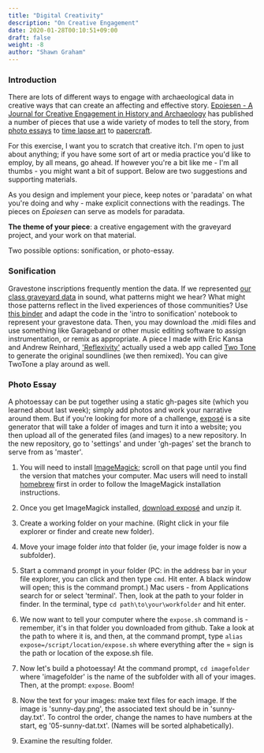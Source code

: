 ```yaml
---
title: "Digital Creativity"
description: "On Creative Engagement"
date: 2020-01-28T00:10:51+09:00
draft: false
weight: -8
author: "Shawn Graham"
---
```


### Introduction

There are lots of different ways to engage with archaeological data in creative ways that can create an affecting and effective story. [Epoiesen - A Journal for Creative Engagement in History and Archaeology](https://epoiesen.library.carleton.ca) has published a number of pieces that use a wide variety of modes to tell the story, from [photo essays](https://epoiesen.library.carleton.ca/2020/06/18/walking-from-dunning/) to [time lapse art](https://epoiesen.library.carleton.ca/2020/03/04/classicist-in-disguise/) to [papercraft](https://epoiesen.library.carleton.ca/2019/03/14/york-minster-papercraft/).

For this exercise, I want you to scratch that creative itch. I'm open to just about anything; if you have some sort of art or media practice you'd like to employ, by all means, go ahead. If however you're a bit like me - I'm all thumbs - you might want a bit of support. Below are two suggestions and supporting materials.

As you design and implement your piece, keep notes or 'paradata' on what you're doing and why - make explicit connections with the readings. The pieces on _Epoiesen_ can serve as models for paradata.

**The theme of your piece**: a creative engagement with the graveyard project, and your work on that material.

Two possible options: sonification, or photo-essay.

### Sonification  

Gravestone inscriptions frequently mention the data. If we represented [our class graveyard data](/data/graveyards-data.csv) in sound, what patterns might we hear? What might those patterns reflect in the lived experiences of those communities? Use [this binder](https://mybinder.org/v2/gh/o-date/sonification/master) and adapt the code in the 'intro to sonification' notebook to represent your gravestone data. Then, you may download the .midi files and use something like Garageband or other music editing software to assign instrumentation, or remix as appropriate. A piece I made with Eric Kansa and Andrew Reinhard, ['Reflexivity'](https://electricarchaeology.ca/2019/12/20/making-nerdstep-music-as-archaeological-enchantment-or-how-do-you-connect-with-people-who-lived-3000-years-ago/) actually used a web app called [Two Tone](https://app.twotone.io/) to generate the original soundlines (we then remixed). You can give TwoTone a play around as well.  

### Photo Essay

A photoessay can be put together using a static gh-pages site (which you learned about last week); simply add photos and work your narrative around them. But if you're looking for more of a challenge, [exposé](https://github.com/Jack000/expose) is a site generator that will take a folder of images and turn it into a website; you then upload all of the generated files (and images) to a new repository. In the new repository, go to 'settings' and under 'gh-pages' set the branch to serve from as 'master'.

1. You will need to install [ImageMagick](https://imagemagick.org/script/download.php); scroll on that page until you find the version that matches your computer.  Mac users will need to install [homebrew](https://brew.sh/) first in order to follow the ImageMagick installation instructions.

2. Once you get ImageMagick installed, [download exposé](https://github.com/Jack000/Expose/archive/master.zip) and unzip it.

3. Create a working folder on your machine. (Right click in your file explorer or finder and create new folder).

4. Move your image folder _into_ that folder (ie, your image folder is now a subfolder).

5. Start a command prompt in your folder (PC: in the address bar in your file explorer, you can click and then type `cmd`. Hit enter. A black window will open; this is the command prompt.) Mac users - from Applications search for or select 'terminal'. Then, look at the path to your folder in finder. In the terminal, type `cd path\to\your\workfolder` and hit enter.

6. We now want to tell your computer where the `expose.sh` command is - remember, it's in that folder you downloaded from github. Take a look at the path to where it is, and then, at the command prompt, type `alias expose=/script/location/expose.sh` where everything after the = sign is the path or location of the expose.sh file.

7. Now let's build a photoessay! At the command prompt, `cd imagefolder` where 'imagefolder' is the name of the subfolder with all of your images. Then, at the prompt: `expose`. Boom!

8. Now the text for your images: make text files for each image. If the image is 'sunny-day.png', the associated text should be in 'sunny-day.txt'. To control the order, change the names to have numbers at the start, eg '05-sunny-dat.txt'. (Names will be sorted alphabetically).

9. Examine the resulting folder.

